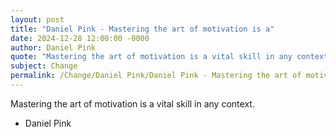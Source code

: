 ```yaml
---
layout: post
title: "Daniel Pink - Mastering the art of motivation is a"
date: 2024-12-28 12:00:00 -0000
author: Daniel Pink
quote: "Mastering the art of motivation is a vital skill in any context."
subject: Change
permalink: /Change/Daniel Pink/Daniel Pink - Mastering the art of motivation is a
---
```


Mastering the art of motivation is a vital skill in any context.

- Daniel Pink
